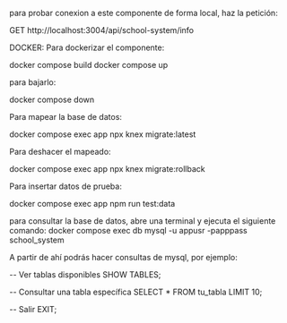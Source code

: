 para probar conexion a este componente de forma local, haz la petición:

GET http://localhost:3004/api/school-system/info

DOCKER:
Para dockerizar el componente:

docker compose build
docker compose up

para bajarlo:

docker compose down

Para mapear la base de datos:

docker compose exec app npx knex migrate:latest

Para deshacer el mapeado:

docker compose exec app npx knex migrate:rollback

Para insertar datos de prueba:

docker compose exec app npm run test:data

para consultar la base de datos, abre una terminal y ejecuta el siguiente comando:
docker compose exec db mysql -u appusr -papppass school_system

A partir de ahí podrás hacer consultas de mysql, por ejemplo:

-- Ver tablas disponibles
SHOW TABLES;

-- Consultar una tabla específica
SELECT * FROM tu_tabla LIMIT 10;

-- Salir
EXIT;
